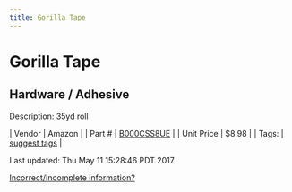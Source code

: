 ```yaml
---
title: Gorilla Tape
---
```


# Gorilla Tape
## Hardware / Adhesive
Description: 	35yd roll 

| Vendor | Amazon | 
| Part # | [B000CSS8UE](http://www.amazon.com/Black-Gorilla-Tape-1-88-Roll/dp/B000CSS8UE/ref=sr_1_1?ie=UTF8&qid=1446016170&sr=8-1&keywords=gorilla+tape) | 
| Unit Price | $8.98 | 
| Tags: | [suggest tags](https://docs.google.com/forms/d/e/1FAIpQLSeWyY8v3RgOty-MyWmh9U0iivNYN_molChYyS-0U-o-kOAv_g/viewform) | 

Last updated: Thu May 11 15:28:46 PDT 2017

 [Incorrect/Incomplete information?](https://docs.google.com/forms/d/e/1FAIpQLSeWyY8v3RgOty-MyWmh9U0iivNYN_molChYyS-0U-o-kOAv_g/viewform)